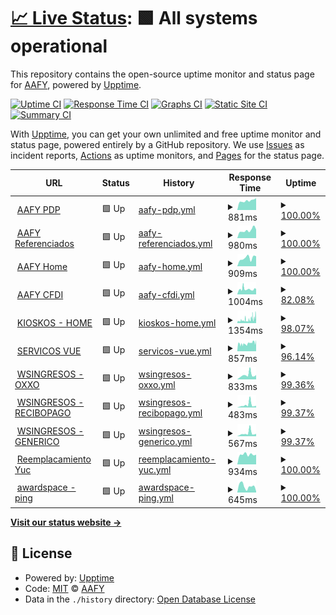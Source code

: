 # [📈 Live Status](https://aafyyuc.github.io/upptime): <!--live status--> **🟩 All systems operational**

This repository contains the open-source uptime monitor and status page for [AAFY](https://aafyyuc.github.io/upptime), powered by [Upptime](https://github.com/upptime/upptime).

[![Uptime CI](https://github.com/aafyyuc/upptime/workflows/Uptime%20CI/badge.svg)](https://github.com/aafyyuc/upptime/actions?query=workflow%3A%22Uptime+CI%22)
[![Response Time CI](https://github.com/aafyyuc/upptime/workflows/Response%20Time%20CI/badge.svg)](https://github.com/aafyyuc/upptime/actions?query=workflow%3A%22Response+Time+CI%22)
[![Graphs CI](https://github.com/aafyyuc/upptime/workflows/Graphs%20CI/badge.svg)](https://github.com/aafyyuc/upptime/actions?query=workflow%3A%22Graphs+CI%22)
[![Static Site CI](https://github.com/aafyyuc/upptime/workflows/Static%20Site%20CI/badge.svg)](https://github.com/aafyyuc/upptime/actions?query=workflow%3A%22Static+Site+CI%22)
[![Summary CI](https://github.com/aafyyuc/upptime/workflows/Summary%20CI/badge.svg)](https://github.com/aafyyuc/upptime/actions?query=workflow%3A%22Summary+CI%22)

With [Upptime](https://upptime.js.org), you can get your own unlimited and free uptime monitor and status page, powered entirely by a GitHub repository. We use [Issues](https://github.com/aafyyuc/upptime/issues) as incident reports, [Actions](https://github.com/aafyyuc/upptime/actions) as uptime monitors, and [Pages](https://aafyyuc.github.io/upptime) for the status page.

<!--start: status pages-->
<!-- This summary is generated by Upptime (https://github.com/upptime/upptime) -->
<!-- Do not edit this manually, your changes will be overwritten -->
<!-- prettier-ignore -->
| URL | Status | History | Response Time | Uptime |
| --- | ------ | ------- | ------------- | ------ |
| <img alt="" src="https://icons.duckduckgo.com/ip3/pagos.yucatan.gob.mx.ico" height="13"> [AAFY PDP](https://pagos.yucatan.gob.mx) | 🟩 Up | [aafy-pdp.yml](https://github.com/aafyyuc/upptime/commits/HEAD/history/aafy-pdp.yml) | <details><summary><img alt="Response time graph" src="./graphs/aafy-pdp/response-time-week.png" height="20"> 881ms</summary><br><a href="https://aafyyuc.github.io/upptime/history/aafy-pdp"><img alt="Response time 963" src="https://img.shields.io/endpoint?url=https%3A%2F%2Fraw.githubusercontent.com%2Faafyyuc%2Fupptime%2FHEAD%2Fapi%2Faafy-pdp%2Fresponse-time.json"></a><br><a href="https://aafyyuc.github.io/upptime/history/aafy-pdp"><img alt="24-hour response time 1122" src="https://img.shields.io/endpoint?url=https%3A%2F%2Fraw.githubusercontent.com%2Faafyyuc%2Fupptime%2FHEAD%2Fapi%2Faafy-pdp%2Fresponse-time-day.json"></a><br><a href="https://aafyyuc.github.io/upptime/history/aafy-pdp"><img alt="7-day response time 881" src="https://img.shields.io/endpoint?url=https%3A%2F%2Fraw.githubusercontent.com%2Faafyyuc%2Fupptime%2FHEAD%2Fapi%2Faafy-pdp%2Fresponse-time-week.json"></a><br><a href="https://aafyyuc.github.io/upptime/history/aafy-pdp"><img alt="30-day response time 983" src="https://img.shields.io/endpoint?url=https%3A%2F%2Fraw.githubusercontent.com%2Faafyyuc%2Fupptime%2FHEAD%2Fapi%2Faafy-pdp%2Fresponse-time-month.json"></a><br><a href="https://aafyyuc.github.io/upptime/history/aafy-pdp"><img alt="1-year response time 1099" src="https://img.shields.io/endpoint?url=https%3A%2F%2Fraw.githubusercontent.com%2Faafyyuc%2Fupptime%2FHEAD%2Fapi%2Faafy-pdp%2Fresponse-time-year.json"></a></details> | <details><summary><a href="https://aafyyuc.github.io/upptime/history/aafy-pdp">100.00%</a></summary><a href="https://aafyyuc.github.io/upptime/history/aafy-pdp"><img alt="All-time uptime 99.13%" src="https://img.shields.io/endpoint?url=https%3A%2F%2Fraw.githubusercontent.com%2Faafyyuc%2Fupptime%2FHEAD%2Fapi%2Faafy-pdp%2Fuptime.json"></a><br><a href="https://aafyyuc.github.io/upptime/history/aafy-pdp"><img alt="24-hour uptime 100.00%" src="https://img.shields.io/endpoint?url=https%3A%2F%2Fraw.githubusercontent.com%2Faafyyuc%2Fupptime%2FHEAD%2Fapi%2Faafy-pdp%2Fuptime-day.json"></a><br><a href="https://aafyyuc.github.io/upptime/history/aafy-pdp"><img alt="7-day uptime 100.00%" src="https://img.shields.io/endpoint?url=https%3A%2F%2Fraw.githubusercontent.com%2Faafyyuc%2Fupptime%2FHEAD%2Fapi%2Faafy-pdp%2Fuptime-week.json"></a><br><a href="https://aafyyuc.github.io/upptime/history/aafy-pdp"><img alt="30-day uptime 100.00%" src="https://img.shields.io/endpoint?url=https%3A%2F%2Fraw.githubusercontent.com%2Faafyyuc%2Fupptime%2FHEAD%2Fapi%2Faafy-pdp%2Fuptime-month.json"></a><br><a href="https://aafyyuc.github.io/upptime/history/aafy-pdp"><img alt="1-year uptime 98.75%" src="https://img.shields.io/endpoint?url=https%3A%2F%2Fraw.githubusercontent.com%2Faafyyuc%2Fupptime%2FHEAD%2Fapi%2Faafy-pdp%2Fuptime-year.json"></a></details>
| <img alt="" src="https://icons.duckduckgo.com/ip3/pagosreferencia.yucatan.gob.mx.ico" height="13"> [AAFY Referenciados](https://pagosreferencia.yucatan.gob.mx) | 🟩 Up | [aafy-referenciados.yml](https://github.com/aafyyuc/upptime/commits/HEAD/history/aafy-referenciados.yml) | <details><summary><img alt="Response time graph" src="./graphs/aafy-referenciados/response-time-week.png" height="20"> 980ms</summary><br><a href="https://aafyyuc.github.io/upptime/history/aafy-referenciados"><img alt="Response time 771" src="https://img.shields.io/endpoint?url=https%3A%2F%2Fraw.githubusercontent.com%2Faafyyuc%2Fupptime%2FHEAD%2Fapi%2Faafy-referenciados%2Fresponse-time.json"></a><br><a href="https://aafyyuc.github.io/upptime/history/aafy-referenciados"><img alt="24-hour response time 1078" src="https://img.shields.io/endpoint?url=https%3A%2F%2Fraw.githubusercontent.com%2Faafyyuc%2Fupptime%2FHEAD%2Fapi%2Faafy-referenciados%2Fresponse-time-day.json"></a><br><a href="https://aafyyuc.github.io/upptime/history/aafy-referenciados"><img alt="7-day response time 980" src="https://img.shields.io/endpoint?url=https%3A%2F%2Fraw.githubusercontent.com%2Faafyyuc%2Fupptime%2FHEAD%2Fapi%2Faafy-referenciados%2Fresponse-time-week.json"></a><br><a href="https://aafyyuc.github.io/upptime/history/aafy-referenciados"><img alt="30-day response time 880" src="https://img.shields.io/endpoint?url=https%3A%2F%2Fraw.githubusercontent.com%2Faafyyuc%2Fupptime%2FHEAD%2Fapi%2Faafy-referenciados%2Fresponse-time-month.json"></a><br><a href="https://aafyyuc.github.io/upptime/history/aafy-referenciados"><img alt="1-year response time 827" src="https://img.shields.io/endpoint?url=https%3A%2F%2Fraw.githubusercontent.com%2Faafyyuc%2Fupptime%2FHEAD%2Fapi%2Faafy-referenciados%2Fresponse-time-year.json"></a></details> | <details><summary><a href="https://aafyyuc.github.io/upptime/history/aafy-referenciados">100.00%</a></summary><a href="https://aafyyuc.github.io/upptime/history/aafy-referenciados"><img alt="All-time uptime 98.95%" src="https://img.shields.io/endpoint?url=https%3A%2F%2Fraw.githubusercontent.com%2Faafyyuc%2Fupptime%2FHEAD%2Fapi%2Faafy-referenciados%2Fuptime.json"></a><br><a href="https://aafyyuc.github.io/upptime/history/aafy-referenciados"><img alt="24-hour uptime 100.00%" src="https://img.shields.io/endpoint?url=https%3A%2F%2Fraw.githubusercontent.com%2Faafyyuc%2Fupptime%2FHEAD%2Fapi%2Faafy-referenciados%2Fuptime-day.json"></a><br><a href="https://aafyyuc.github.io/upptime/history/aafy-referenciados"><img alt="7-day uptime 100.00%" src="https://img.shields.io/endpoint?url=https%3A%2F%2Fraw.githubusercontent.com%2Faafyyuc%2Fupptime%2FHEAD%2Fapi%2Faafy-referenciados%2Fuptime-week.json"></a><br><a href="https://aafyyuc.github.io/upptime/history/aafy-referenciados"><img alt="30-day uptime 100.00%" src="https://img.shields.io/endpoint?url=https%3A%2F%2Fraw.githubusercontent.com%2Faafyyuc%2Fupptime%2FHEAD%2Fapi%2Faafy-referenciados%2Fuptime-month.json"></a><br><a href="https://aafyyuc.github.io/upptime/history/aafy-referenciados"><img alt="1-year uptime 98.45%" src="https://img.shields.io/endpoint?url=https%3A%2F%2Fraw.githubusercontent.com%2Faafyyuc%2Fupptime%2FHEAD%2Fapi%2Faafy-referenciados%2Fuptime-year.json"></a></details>
| <img alt="" src="https://icons.duckduckgo.com/ip3/aafy.yucatan.gob.mx.ico" height="13"> [AAFY Home](https://aafy.yucatan.gob.mx) | 🟩 Up | [aafy-home.yml](https://github.com/aafyyuc/upptime/commits/HEAD/history/aafy-home.yml) | <details><summary><img alt="Response time graph" src="./graphs/aafy-home/response-time-week.png" height="20"> 909ms</summary><br><a href="https://aafyyuc.github.io/upptime/history/aafy-home"><img alt="Response time 1027" src="https://img.shields.io/endpoint?url=https%3A%2F%2Fraw.githubusercontent.com%2Faafyyuc%2Fupptime%2FHEAD%2Fapi%2Faafy-home%2Fresponse-time.json"></a><br><a href="https://aafyyuc.github.io/upptime/history/aafy-home"><img alt="24-hour response time 1104" src="https://img.shields.io/endpoint?url=https%3A%2F%2Fraw.githubusercontent.com%2Faafyyuc%2Fupptime%2FHEAD%2Fapi%2Faafy-home%2Fresponse-time-day.json"></a><br><a href="https://aafyyuc.github.io/upptime/history/aafy-home"><img alt="7-day response time 909" src="https://img.shields.io/endpoint?url=https%3A%2F%2Fraw.githubusercontent.com%2Faafyyuc%2Fupptime%2FHEAD%2Fapi%2Faafy-home%2Fresponse-time-week.json"></a><br><a href="https://aafyyuc.github.io/upptime/history/aafy-home"><img alt="30-day response time 1166" src="https://img.shields.io/endpoint?url=https%3A%2F%2Fraw.githubusercontent.com%2Faafyyuc%2Fupptime%2FHEAD%2Fapi%2Faafy-home%2Fresponse-time-month.json"></a><br><a href="https://aafyyuc.github.io/upptime/history/aafy-home"><img alt="1-year response time 850" src="https://img.shields.io/endpoint?url=https%3A%2F%2Fraw.githubusercontent.com%2Faafyyuc%2Fupptime%2FHEAD%2Fapi%2Faafy-home%2Fresponse-time-year.json"></a></details> | <details><summary><a href="https://aafyyuc.github.io/upptime/history/aafy-home">100.00%</a></summary><a href="https://aafyyuc.github.io/upptime/history/aafy-home"><img alt="All-time uptime 99.38%" src="https://img.shields.io/endpoint?url=https%3A%2F%2Fraw.githubusercontent.com%2Faafyyuc%2Fupptime%2FHEAD%2Fapi%2Faafy-home%2Fuptime.json"></a><br><a href="https://aafyyuc.github.io/upptime/history/aafy-home"><img alt="24-hour uptime 100.00%" src="https://img.shields.io/endpoint?url=https%3A%2F%2Fraw.githubusercontent.com%2Faafyyuc%2Fupptime%2FHEAD%2Fapi%2Faafy-home%2Fuptime-day.json"></a><br><a href="https://aafyyuc.github.io/upptime/history/aafy-home"><img alt="7-day uptime 100.00%" src="https://img.shields.io/endpoint?url=https%3A%2F%2Fraw.githubusercontent.com%2Faafyyuc%2Fupptime%2FHEAD%2Fapi%2Faafy-home%2Fuptime-week.json"></a><br><a href="https://aafyyuc.github.io/upptime/history/aafy-home"><img alt="30-day uptime 99.30%" src="https://img.shields.io/endpoint?url=https%3A%2F%2Fraw.githubusercontent.com%2Faafyyuc%2Fupptime%2FHEAD%2Fapi%2Faafy-home%2Fuptime-month.json"></a><br><a href="https://aafyyuc.github.io/upptime/history/aafy-home"><img alt="1-year uptime 99.15%" src="https://img.shields.io/endpoint?url=https%3A%2F%2Fraw.githubusercontent.com%2Faafyyuc%2Fupptime%2FHEAD%2Fapi%2Faafy-home%2Fuptime-year.json"></a></details>
| <img alt="" src="https://icons.duckduckgo.com/ip3/srvshyws.yucatan.gob.mx.ico" height="13"> [AAFY CFDI](https://srvshyws.yucatan.gob.mx/cfdi2.0/) | 🟩 Up | [aafy-cfdi.yml](https://github.com/aafyyuc/upptime/commits/HEAD/history/aafy-cfdi.yml) | <details><summary><img alt="Response time graph" src="./graphs/aafy-cfdi/response-time-week.png" height="20"> 1004ms</summary><br><a href="https://aafyyuc.github.io/upptime/history/aafy-cfdi"><img alt="Response time 869" src="https://img.shields.io/endpoint?url=https%3A%2F%2Fraw.githubusercontent.com%2Faafyyuc%2Fupptime%2FHEAD%2Fapi%2Faafy-cfdi%2Fresponse-time.json"></a><br><a href="https://aafyyuc.github.io/upptime/history/aafy-cfdi"><img alt="24-hour response time 1006" src="https://img.shields.io/endpoint?url=https%3A%2F%2Fraw.githubusercontent.com%2Faafyyuc%2Fupptime%2FHEAD%2Fapi%2Faafy-cfdi%2Fresponse-time-day.json"></a><br><a href="https://aafyyuc.github.io/upptime/history/aafy-cfdi"><img alt="7-day response time 1004" src="https://img.shields.io/endpoint?url=https%3A%2F%2Fraw.githubusercontent.com%2Faafyyuc%2Fupptime%2FHEAD%2Fapi%2Faafy-cfdi%2Fresponse-time-week.json"></a><br><a href="https://aafyyuc.github.io/upptime/history/aafy-cfdi"><img alt="30-day response time 965" src="https://img.shields.io/endpoint?url=https%3A%2F%2Fraw.githubusercontent.com%2Faafyyuc%2Fupptime%2FHEAD%2Fapi%2Faafy-cfdi%2Fresponse-time-month.json"></a><br><a href="https://aafyyuc.github.io/upptime/history/aafy-cfdi"><img alt="1-year response time 910" src="https://img.shields.io/endpoint?url=https%3A%2F%2Fraw.githubusercontent.com%2Faafyyuc%2Fupptime%2FHEAD%2Fapi%2Faafy-cfdi%2Fresponse-time-year.json"></a></details> | <details><summary><a href="https://aafyyuc.github.io/upptime/history/aafy-cfdi">82.08%</a></summary><a href="https://aafyyuc.github.io/upptime/history/aafy-cfdi"><img alt="All-time uptime 98.18%" src="https://img.shields.io/endpoint?url=https%3A%2F%2Fraw.githubusercontent.com%2Faafyyuc%2Fupptime%2FHEAD%2Fapi%2Faafy-cfdi%2Fuptime.json"></a><br><a href="https://aafyyuc.github.io/upptime/history/aafy-cfdi"><img alt="24-hour uptime 100.00%" src="https://img.shields.io/endpoint?url=https%3A%2F%2Fraw.githubusercontent.com%2Faafyyuc%2Fupptime%2FHEAD%2Fapi%2Faafy-cfdi%2Fuptime-day.json"></a><br><a href="https://aafyyuc.github.io/upptime/history/aafy-cfdi"><img alt="7-day uptime 82.08%" src="https://img.shields.io/endpoint?url=https%3A%2F%2Fraw.githubusercontent.com%2Faafyyuc%2Fupptime%2FHEAD%2Fapi%2Faafy-cfdi%2Fuptime-week.json"></a><br><a href="https://aafyyuc.github.io/upptime/history/aafy-cfdi"><img alt="30-day uptime 95.76%" src="https://img.shields.io/endpoint?url=https%3A%2F%2Fraw.githubusercontent.com%2Faafyyuc%2Fupptime%2FHEAD%2Fapi%2Faafy-cfdi%2Fuptime-month.json"></a><br><a href="https://aafyyuc.github.io/upptime/history/aafy-cfdi"><img alt="1-year uptime 97.30%" src="https://img.shields.io/endpoint?url=https%3A%2F%2Fraw.githubusercontent.com%2Faafyyuc%2Fupptime%2FHEAD%2Fapi%2Faafy-cfdi%2Fuptime-year.json"></a></details>
| <img alt="" src="https://icons.duckduckgo.com/ip3/recaudacion.yucatan.gob.mx.ico" height="13"> [KIOSKOS - HOME](https://recaudacion.yucatan.gob.mx) | 🟩 Up | [kioskos-home.yml](https://github.com/aafyyuc/upptime/commits/HEAD/history/kioskos-home.yml) | <details><summary><img alt="Response time graph" src="./graphs/kioskos-home/response-time-week.png" height="20"> 1354ms</summary><br><a href="https://aafyyuc.github.io/upptime/history/kioskos-home"><img alt="Response time 1201" src="https://img.shields.io/endpoint?url=https%3A%2F%2Fraw.githubusercontent.com%2Faafyyuc%2Fupptime%2FHEAD%2Fapi%2Fkioskos-home%2Fresponse-time.json"></a><br><a href="https://aafyyuc.github.io/upptime/history/kioskos-home"><img alt="24-hour response time 1367" src="https://img.shields.io/endpoint?url=https%3A%2F%2Fraw.githubusercontent.com%2Faafyyuc%2Fupptime%2FHEAD%2Fapi%2Fkioskos-home%2Fresponse-time-day.json"></a><br><a href="https://aafyyuc.github.io/upptime/history/kioskos-home"><img alt="7-day response time 1354" src="https://img.shields.io/endpoint?url=https%3A%2F%2Fraw.githubusercontent.com%2Faafyyuc%2Fupptime%2FHEAD%2Fapi%2Fkioskos-home%2Fresponse-time-week.json"></a><br><a href="https://aafyyuc.github.io/upptime/history/kioskos-home"><img alt="30-day response time 1331" src="https://img.shields.io/endpoint?url=https%3A%2F%2Fraw.githubusercontent.com%2Faafyyuc%2Fupptime%2FHEAD%2Fapi%2Fkioskos-home%2Fresponse-time-month.json"></a><br><a href="https://aafyyuc.github.io/upptime/history/kioskos-home"><img alt="1-year response time 1214" src="https://img.shields.io/endpoint?url=https%3A%2F%2Fraw.githubusercontent.com%2Faafyyuc%2Fupptime%2FHEAD%2Fapi%2Fkioskos-home%2Fresponse-time-year.json"></a></details> | <details><summary><a href="https://aafyyuc.github.io/upptime/history/kioskos-home">98.07%</a></summary><a href="https://aafyyuc.github.io/upptime/history/kioskos-home"><img alt="All-time uptime 99.44%" src="https://img.shields.io/endpoint?url=https%3A%2F%2Fraw.githubusercontent.com%2Faafyyuc%2Fupptime%2FHEAD%2Fapi%2Fkioskos-home%2Fuptime.json"></a><br><a href="https://aafyyuc.github.io/upptime/history/kioskos-home"><img alt="24-hour uptime 97.08%" src="https://img.shields.io/endpoint?url=https%3A%2F%2Fraw.githubusercontent.com%2Faafyyuc%2Fupptime%2FHEAD%2Fapi%2Fkioskos-home%2Fuptime-day.json"></a><br><a href="https://aafyyuc.github.io/upptime/history/kioskos-home"><img alt="7-day uptime 98.07%" src="https://img.shields.io/endpoint?url=https%3A%2F%2Fraw.githubusercontent.com%2Faafyyuc%2Fupptime%2FHEAD%2Fapi%2Fkioskos-home%2Fuptime-week.json"></a><br><a href="https://aafyyuc.github.io/upptime/history/kioskos-home"><img alt="30-day uptime 98.44%" src="https://img.shields.io/endpoint?url=https%3A%2F%2Fraw.githubusercontent.com%2Faafyyuc%2Fupptime%2FHEAD%2Fapi%2Fkioskos-home%2Fuptime-month.json"></a><br><a href="https://aafyyuc.github.io/upptime/history/kioskos-home"><img alt="1-year uptime 99.32%" src="https://img.shields.io/endpoint?url=https%3A%2F%2Fraw.githubusercontent.com%2Faafyyuc%2Fupptime%2FHEAD%2Fapi%2Fkioskos-home%2Fuptime-year.json"></a></details>
| <img alt="" src="https://icons.duckduckgo.com/ip3/wsaafyvue.yucatan.gob.mx.ico" height="13"> [SERVICOS VUE](https://wsaafyvue.yucatan.gob.mx/vue/services/consultar/recibos) | 🟩 Up | [servicos-vue.yml](https://github.com/aafyyuc/upptime/commits/HEAD/history/servicos-vue.yml) | <details><summary><img alt="Response time graph" src="./graphs/servicos-vue/response-time-week.png" height="20"> 857ms</summary><br><a href="https://aafyyuc.github.io/upptime/history/servicos-vue"><img alt="Response time 1186" src="https://img.shields.io/endpoint?url=https%3A%2F%2Fraw.githubusercontent.com%2Faafyyuc%2Fupptime%2FHEAD%2Fapi%2Fservicos-vue%2Fresponse-time.json"></a><br><a href="https://aafyyuc.github.io/upptime/history/servicos-vue"><img alt="24-hour response time 1228" src="https://img.shields.io/endpoint?url=https%3A%2F%2Fraw.githubusercontent.com%2Faafyyuc%2Fupptime%2FHEAD%2Fapi%2Fservicos-vue%2Fresponse-time-day.json"></a><br><a href="https://aafyyuc.github.io/upptime/history/servicos-vue"><img alt="7-day response time 857" src="https://img.shields.io/endpoint?url=https%3A%2F%2Fraw.githubusercontent.com%2Faafyyuc%2Fupptime%2FHEAD%2Fapi%2Fservicos-vue%2Fresponse-time-week.json"></a><br><a href="https://aafyyuc.github.io/upptime/history/servicos-vue"><img alt="30-day response time 1963" src="https://img.shields.io/endpoint?url=https%3A%2F%2Fraw.githubusercontent.com%2Faafyyuc%2Fupptime%2FHEAD%2Fapi%2Fservicos-vue%2Fresponse-time-month.json"></a><br><a href="https://aafyyuc.github.io/upptime/history/servicos-vue"><img alt="1-year response time 1194" src="https://img.shields.io/endpoint?url=https%3A%2F%2Fraw.githubusercontent.com%2Faafyyuc%2Fupptime%2FHEAD%2Fapi%2Fservicos-vue%2Fresponse-time-year.json"></a></details> | <details><summary><a href="https://aafyyuc.github.io/upptime/history/servicos-vue">96.14%</a></summary><a href="https://aafyyuc.github.io/upptime/history/servicos-vue"><img alt="All-time uptime 97.70%" src="https://img.shields.io/endpoint?url=https%3A%2F%2Fraw.githubusercontent.com%2Faafyyuc%2Fupptime%2FHEAD%2Fapi%2Fservicos-vue%2Fuptime.json"></a><br><a href="https://aafyyuc.github.io/upptime/history/servicos-vue"><img alt="24-hour uptime 100.00%" src="https://img.shields.io/endpoint?url=https%3A%2F%2Fraw.githubusercontent.com%2Faafyyuc%2Fupptime%2FHEAD%2Fapi%2Fservicos-vue%2Fuptime-day.json"></a><br><a href="https://aafyyuc.github.io/upptime/history/servicos-vue"><img alt="7-day uptime 96.14%" src="https://img.shields.io/endpoint?url=https%3A%2F%2Fraw.githubusercontent.com%2Faafyyuc%2Fupptime%2FHEAD%2Fapi%2Fservicos-vue%2Fuptime-week.json"></a><br><a href="https://aafyyuc.github.io/upptime/history/servicos-vue"><img alt="30-day uptime 98.35%" src="https://img.shields.io/endpoint?url=https%3A%2F%2Fraw.githubusercontent.com%2Faafyyuc%2Fupptime%2FHEAD%2Fapi%2Fservicos-vue%2Fuptime-month.json"></a><br><a href="https://aafyyuc.github.io/upptime/history/servicos-vue"><img alt="1-year uptime 97.39%" src="https://img.shields.io/endpoint?url=https%3A%2F%2Fraw.githubusercontent.com%2Faafyyuc%2Fupptime%2FHEAD%2Fapi%2Fservicos-vue%2Fuptime-year.json"></a></details>
| <img alt="" src="https://icons.duckduckgo.com/ip3/srvshyweb.yucatan.gob.mx.ico" height="13"> [WSINGRESOS - OXXO](https://srvshyweb.yucatan.gob.mx/cgi-bin/wspd_cgi.sh/WService=wsingresos/internet/compartido/wspagosoxxo.r) | 🟩 Up | [wsingresos-oxxo.yml](https://github.com/aafyyuc/upptime/commits/HEAD/history/wsingresos-oxxo.yml) | <details><summary><img alt="Response time graph" src="./graphs/wsingresos-oxxo/response-time-week.png" height="20"> 833ms</summary><br><a href="https://aafyyuc.github.io/upptime/history/wsingresos-oxxo"><img alt="Response time 1179" src="https://img.shields.io/endpoint?url=https%3A%2F%2Fraw.githubusercontent.com%2Faafyyuc%2Fupptime%2FHEAD%2Fapi%2Fwsingresos-oxxo%2Fresponse-time.json"></a><br><a href="https://aafyyuc.github.io/upptime/history/wsingresos-oxxo"><img alt="24-hour response time 836" src="https://img.shields.io/endpoint?url=https%3A%2F%2Fraw.githubusercontent.com%2Faafyyuc%2Fupptime%2FHEAD%2Fapi%2Fwsingresos-oxxo%2Fresponse-time-day.json"></a><br><a href="https://aafyyuc.github.io/upptime/history/wsingresos-oxxo"><img alt="7-day response time 833" src="https://img.shields.io/endpoint?url=https%3A%2F%2Fraw.githubusercontent.com%2Faafyyuc%2Fupptime%2FHEAD%2Fapi%2Fwsingresos-oxxo%2Fresponse-time-week.json"></a><br><a href="https://aafyyuc.github.io/upptime/history/wsingresos-oxxo"><img alt="30-day response time 974" src="https://img.shields.io/endpoint?url=https%3A%2F%2Fraw.githubusercontent.com%2Faafyyuc%2Fupptime%2FHEAD%2Fapi%2Fwsingresos-oxxo%2Fresponse-time-month.json"></a><br><a href="https://aafyyuc.github.io/upptime/history/wsingresos-oxxo"><img alt="1-year response time 1179" src="https://img.shields.io/endpoint?url=https%3A%2F%2Fraw.githubusercontent.com%2Faafyyuc%2Fupptime%2FHEAD%2Fapi%2Fwsingresos-oxxo%2Fresponse-time-year.json"></a></details> | <details><summary><a href="https://aafyyuc.github.io/upptime/history/wsingresos-oxxo">99.36%</a></summary><a href="https://aafyyuc.github.io/upptime/history/wsingresos-oxxo"><img alt="All-time uptime 98.88%" src="https://img.shields.io/endpoint?url=https%3A%2F%2Fraw.githubusercontent.com%2Faafyyuc%2Fupptime%2FHEAD%2Fapi%2Fwsingresos-oxxo%2Fuptime.json"></a><br><a href="https://aafyyuc.github.io/upptime/history/wsingresos-oxxo"><img alt="24-hour uptime 100.00%" src="https://img.shields.io/endpoint?url=https%3A%2F%2Fraw.githubusercontent.com%2Faafyyuc%2Fupptime%2FHEAD%2Fapi%2Fwsingresos-oxxo%2Fuptime-day.json"></a><br><a href="https://aafyyuc.github.io/upptime/history/wsingresos-oxxo"><img alt="7-day uptime 99.36%" src="https://img.shields.io/endpoint?url=https%3A%2F%2Fraw.githubusercontent.com%2Faafyyuc%2Fupptime%2FHEAD%2Fapi%2Fwsingresos-oxxo%2Fuptime-week.json"></a><br><a href="https://aafyyuc.github.io/upptime/history/wsingresos-oxxo"><img alt="30-day uptime 99.77%" src="https://img.shields.io/endpoint?url=https%3A%2F%2Fraw.githubusercontent.com%2Faafyyuc%2Fupptime%2FHEAD%2Fapi%2Fwsingresos-oxxo%2Fuptime-month.json"></a><br><a href="https://aafyyuc.github.io/upptime/history/wsingresos-oxxo"><img alt="1-year uptime 98.88%" src="https://img.shields.io/endpoint?url=https%3A%2F%2Fraw.githubusercontent.com%2Faafyyuc%2Fupptime%2FHEAD%2Fapi%2Fwsingresos-oxxo%2Fuptime-year.json"></a></details>
| <img alt="" src="https://icons.duckduckgo.com/ip3/srvshyweb.yucatan.gob.mx.ico" height="13"> [WSINGRESOS - RECIBOPAGO](https://srvshyweb.yucatan.gob.mx/cgi-bin/wspd_cgi.sh/WService=wsingresos/internet/servicios/wsRecibosPagosWeb.r) | 🟩 Up | [wsingresos-recibopago.yml](https://github.com/aafyyuc/upptime/commits/HEAD/history/wsingresos-recibopago.yml) | <details><summary><img alt="Response time graph" src="./graphs/wsingresos-recibopago/response-time-week.png" height="20"> 483ms</summary><br><a href="https://aafyyuc.github.io/upptime/history/wsingresos-recibopago"><img alt="Response time 816" src="https://img.shields.io/endpoint?url=https%3A%2F%2Fraw.githubusercontent.com%2Faafyyuc%2Fupptime%2FHEAD%2Fapi%2Fwsingresos-recibopago%2Fresponse-time.json"></a><br><a href="https://aafyyuc.github.io/upptime/history/wsingresos-recibopago"><img alt="24-hour response time 322" src="https://img.shields.io/endpoint?url=https%3A%2F%2Fraw.githubusercontent.com%2Faafyyuc%2Fupptime%2FHEAD%2Fapi%2Fwsingresos-recibopago%2Fresponse-time-day.json"></a><br><a href="https://aafyyuc.github.io/upptime/history/wsingresos-recibopago"><img alt="7-day response time 483" src="https://img.shields.io/endpoint?url=https%3A%2F%2Fraw.githubusercontent.com%2Faafyyuc%2Fupptime%2FHEAD%2Fapi%2Fwsingresos-recibopago%2Fresponse-time-week.json"></a><br><a href="https://aafyyuc.github.io/upptime/history/wsingresos-recibopago"><img alt="30-day response time 510" src="https://img.shields.io/endpoint?url=https%3A%2F%2Fraw.githubusercontent.com%2Faafyyuc%2Fupptime%2FHEAD%2Fapi%2Fwsingresos-recibopago%2Fresponse-time-month.json"></a><br><a href="https://aafyyuc.github.io/upptime/history/wsingresos-recibopago"><img alt="1-year response time 816" src="https://img.shields.io/endpoint?url=https%3A%2F%2Fraw.githubusercontent.com%2Faafyyuc%2Fupptime%2FHEAD%2Fapi%2Fwsingresos-recibopago%2Fresponse-time-year.json"></a></details> | <details><summary><a href="https://aafyyuc.github.io/upptime/history/wsingresos-recibopago">99.37%</a></summary><a href="https://aafyyuc.github.io/upptime/history/wsingresos-recibopago"><img alt="All-time uptime 98.95%" src="https://img.shields.io/endpoint?url=https%3A%2F%2Fraw.githubusercontent.com%2Faafyyuc%2Fupptime%2FHEAD%2Fapi%2Fwsingresos-recibopago%2Fuptime.json"></a><br><a href="https://aafyyuc.github.io/upptime/history/wsingresos-recibopago"><img alt="24-hour uptime 100.00%" src="https://img.shields.io/endpoint?url=https%3A%2F%2Fraw.githubusercontent.com%2Faafyyuc%2Fupptime%2FHEAD%2Fapi%2Fwsingresos-recibopago%2Fuptime-day.json"></a><br><a href="https://aafyyuc.github.io/upptime/history/wsingresos-recibopago"><img alt="7-day uptime 99.37%" src="https://img.shields.io/endpoint?url=https%3A%2F%2Fraw.githubusercontent.com%2Faafyyuc%2Fupptime%2FHEAD%2Fapi%2Fwsingresos-recibopago%2Fuptime-week.json"></a><br><a href="https://aafyyuc.github.io/upptime/history/wsingresos-recibopago"><img alt="30-day uptime 99.81%" src="https://img.shields.io/endpoint?url=https%3A%2F%2Fraw.githubusercontent.com%2Faafyyuc%2Fupptime%2FHEAD%2Fapi%2Fwsingresos-recibopago%2Fuptime-month.json"></a><br><a href="https://aafyyuc.github.io/upptime/history/wsingresos-recibopago"><img alt="1-year uptime 98.95%" src="https://img.shields.io/endpoint?url=https%3A%2F%2Fraw.githubusercontent.com%2Faafyyuc%2Fupptime%2FHEAD%2Fapi%2Fwsingresos-recibopago%2Fuptime-year.json"></a></details>
| <img alt="" src="https://icons.duckduckgo.com/ip3/srvshyweb.yucatan.gob.mx.ico" height="13"> [WSINGRESOS - GENERICO](https://srvshyweb.yucatan.gob.mx/cgi-bin/wspd_cgi.sh/WService=wsingresos/internet/servicios/wsGenericoPagosWeb.r) | 🟩 Up | [wsingresos-generico.yml](https://github.com/aafyyuc/upptime/commits/HEAD/history/wsingresos-generico.yml) | <details><summary><img alt="Response time graph" src="./graphs/wsingresos-generico/response-time-week.png" height="20"> 567ms</summary><br><a href="https://aafyyuc.github.io/upptime/history/wsingresos-generico"><img alt="Response time 996" src="https://img.shields.io/endpoint?url=https%3A%2F%2Fraw.githubusercontent.com%2Faafyyuc%2Fupptime%2FHEAD%2Fapi%2Fwsingresos-generico%2Fresponse-time.json"></a><br><a href="https://aafyyuc.github.io/upptime/history/wsingresos-generico"><img alt="24-hour response time 466" src="https://img.shields.io/endpoint?url=https%3A%2F%2Fraw.githubusercontent.com%2Faafyyuc%2Fupptime%2FHEAD%2Fapi%2Fwsingresos-generico%2Fresponse-time-day.json"></a><br><a href="https://aafyyuc.github.io/upptime/history/wsingresos-generico"><img alt="7-day response time 567" src="https://img.shields.io/endpoint?url=https%3A%2F%2Fraw.githubusercontent.com%2Faafyyuc%2Fupptime%2FHEAD%2Fapi%2Fwsingresos-generico%2Fresponse-time-week.json"></a><br><a href="https://aafyyuc.github.io/upptime/history/wsingresos-generico"><img alt="30-day response time 633" src="https://img.shields.io/endpoint?url=https%3A%2F%2Fraw.githubusercontent.com%2Faafyyuc%2Fupptime%2FHEAD%2Fapi%2Fwsingresos-generico%2Fresponse-time-month.json"></a><br><a href="https://aafyyuc.github.io/upptime/history/wsingresos-generico"><img alt="1-year response time 996" src="https://img.shields.io/endpoint?url=https%3A%2F%2Fraw.githubusercontent.com%2Faafyyuc%2Fupptime%2FHEAD%2Fapi%2Fwsingresos-generico%2Fresponse-time-year.json"></a></details> | <details><summary><a href="https://aafyyuc.github.io/upptime/history/wsingresos-generico">99.37%</a></summary><a href="https://aafyyuc.github.io/upptime/history/wsingresos-generico"><img alt="All-time uptime 98.91%" src="https://img.shields.io/endpoint?url=https%3A%2F%2Fraw.githubusercontent.com%2Faafyyuc%2Fupptime%2FHEAD%2Fapi%2Fwsingresos-generico%2Fuptime.json"></a><br><a href="https://aafyyuc.github.io/upptime/history/wsingresos-generico"><img alt="24-hour uptime 100.00%" src="https://img.shields.io/endpoint?url=https%3A%2F%2Fraw.githubusercontent.com%2Faafyyuc%2Fupptime%2FHEAD%2Fapi%2Fwsingresos-generico%2Fuptime-day.json"></a><br><a href="https://aafyyuc.github.io/upptime/history/wsingresos-generico"><img alt="7-day uptime 99.37%" src="https://img.shields.io/endpoint?url=https%3A%2F%2Fraw.githubusercontent.com%2Faafyyuc%2Fupptime%2FHEAD%2Fapi%2Fwsingresos-generico%2Fuptime-week.json"></a><br><a href="https://aafyyuc.github.io/upptime/history/wsingresos-generico"><img alt="30-day uptime 99.82%" src="https://img.shields.io/endpoint?url=https%3A%2F%2Fraw.githubusercontent.com%2Faafyyuc%2Fupptime%2FHEAD%2Fapi%2Fwsingresos-generico%2Fuptime-month.json"></a><br><a href="https://aafyyuc.github.io/upptime/history/wsingresos-generico"><img alt="1-year uptime 98.91%" src="https://img.shields.io/endpoint?url=https%3A%2F%2Fraw.githubusercontent.com%2Faafyyuc%2Fupptime%2FHEAD%2Fapi%2Fwsingresos-generico%2Fuptime-year.json"></a></details>
| <img alt="" src="https://icons.duckduckgo.com/ip3/reemplacamiento.yucatan.gob.mx.ico" height="13"> [Reemplacamiento Yuc](https://reemplacamiento.yucatan.gob.mx) | 🟩 Up | [reemplacamiento-yuc.yml](https://github.com/aafyyuc/upptime/commits/HEAD/history/reemplacamiento-yuc.yml) | <details><summary><img alt="Response time graph" src="./graphs/reemplacamiento-yuc/response-time-week.png" height="20"> 934ms</summary><br><a href="https://aafyyuc.github.io/upptime/history/reemplacamiento-yuc"><img alt="Response time 1114" src="https://img.shields.io/endpoint?url=https%3A%2F%2Fraw.githubusercontent.com%2Faafyyuc%2Fupptime%2FHEAD%2Fapi%2Freemplacamiento-yuc%2Fresponse-time.json"></a><br><a href="https://aafyyuc.github.io/upptime/history/reemplacamiento-yuc"><img alt="24-hour response time 920" src="https://img.shields.io/endpoint?url=https%3A%2F%2Fraw.githubusercontent.com%2Faafyyuc%2Fupptime%2FHEAD%2Fapi%2Freemplacamiento-yuc%2Fresponse-time-day.json"></a><br><a href="https://aafyyuc.github.io/upptime/history/reemplacamiento-yuc"><img alt="7-day response time 934" src="https://img.shields.io/endpoint?url=https%3A%2F%2Fraw.githubusercontent.com%2Faafyyuc%2Fupptime%2FHEAD%2Fapi%2Freemplacamiento-yuc%2Fresponse-time-week.json"></a><br><a href="https://aafyyuc.github.io/upptime/history/reemplacamiento-yuc"><img alt="30-day response time 945" src="https://img.shields.io/endpoint?url=https%3A%2F%2Fraw.githubusercontent.com%2Faafyyuc%2Fupptime%2FHEAD%2Fapi%2Freemplacamiento-yuc%2Fresponse-time-month.json"></a><br><a href="https://aafyyuc.github.io/upptime/history/reemplacamiento-yuc"><img alt="1-year response time 1114" src="https://img.shields.io/endpoint?url=https%3A%2F%2Fraw.githubusercontent.com%2Faafyyuc%2Fupptime%2FHEAD%2Fapi%2Freemplacamiento-yuc%2Fresponse-time-year.json"></a></details> | <details><summary><a href="https://aafyyuc.github.io/upptime/history/reemplacamiento-yuc">100.00%</a></summary><a href="https://aafyyuc.github.io/upptime/history/reemplacamiento-yuc"><img alt="All-time uptime 99.52%" src="https://img.shields.io/endpoint?url=https%3A%2F%2Fraw.githubusercontent.com%2Faafyyuc%2Fupptime%2FHEAD%2Fapi%2Freemplacamiento-yuc%2Fuptime.json"></a><br><a href="https://aafyyuc.github.io/upptime/history/reemplacamiento-yuc"><img alt="24-hour uptime 100.00%" src="https://img.shields.io/endpoint?url=https%3A%2F%2Fraw.githubusercontent.com%2Faafyyuc%2Fupptime%2FHEAD%2Fapi%2Freemplacamiento-yuc%2Fuptime-day.json"></a><br><a href="https://aafyyuc.github.io/upptime/history/reemplacamiento-yuc"><img alt="7-day uptime 100.00%" src="https://img.shields.io/endpoint?url=https%3A%2F%2Fraw.githubusercontent.com%2Faafyyuc%2Fupptime%2FHEAD%2Fapi%2Freemplacamiento-yuc%2Fuptime-week.json"></a><br><a href="https://aafyyuc.github.io/upptime/history/reemplacamiento-yuc"><img alt="30-day uptime 100.00%" src="https://img.shields.io/endpoint?url=https%3A%2F%2Fraw.githubusercontent.com%2Faafyyuc%2Fupptime%2FHEAD%2Fapi%2Freemplacamiento-yuc%2Fuptime-month.json"></a><br><a href="https://aafyyuc.github.io/upptime/history/reemplacamiento-yuc"><img alt="1-year uptime 99.52%" src="https://img.shields.io/endpoint?url=https%3A%2F%2Fraw.githubusercontent.com%2Faafyyuc%2Fupptime%2FHEAD%2Fapi%2Freemplacamiento-yuc%2Fuptime-year.json"></a></details>
| <img alt="" src="https://icons.duckduckgo.com/ip3/www.dpechcutz.dx.am.ico" height="13"> [awardspace - ping](http://www.dpechcutz.dx.am/services/phpprocessparams.php) | 🟩 Up | [awardspace-ping.yml](https://github.com/aafyyuc/upptime/commits/HEAD/history/awardspace-ping.yml) | <details><summary><img alt="Response time graph" src="./graphs/awardspace-ping/response-time-week.png" height="20"> 645ms</summary><br><a href="https://aafyyuc.github.io/upptime/history/awardspace-ping"><img alt="Response time 1067" src="https://img.shields.io/endpoint?url=https%3A%2F%2Fraw.githubusercontent.com%2Faafyyuc%2Fupptime%2FHEAD%2Fapi%2Fawardspace-ping%2Fresponse-time.json"></a><br><a href="https://aafyyuc.github.io/upptime/history/awardspace-ping"><img alt="24-hour response time 117" src="https://img.shields.io/endpoint?url=https%3A%2F%2Fraw.githubusercontent.com%2Faafyyuc%2Fupptime%2FHEAD%2Fapi%2Fawardspace-ping%2Fresponse-time-day.json"></a><br><a href="https://aafyyuc.github.io/upptime/history/awardspace-ping"><img alt="7-day response time 645" src="https://img.shields.io/endpoint?url=https%3A%2F%2Fraw.githubusercontent.com%2Faafyyuc%2Fupptime%2FHEAD%2Fapi%2Fawardspace-ping%2Fresponse-time-week.json"></a><br><a href="https://aafyyuc.github.io/upptime/history/awardspace-ping"><img alt="30-day response time 731" src="https://img.shields.io/endpoint?url=https%3A%2F%2Fraw.githubusercontent.com%2Faafyyuc%2Fupptime%2FHEAD%2Fapi%2Fawardspace-ping%2Fresponse-time-month.json"></a><br><a href="https://aafyyuc.github.io/upptime/history/awardspace-ping"><img alt="1-year response time 1067" src="https://img.shields.io/endpoint?url=https%3A%2F%2Fraw.githubusercontent.com%2Faafyyuc%2Fupptime%2FHEAD%2Fapi%2Fawardspace-ping%2Fresponse-time-year.json"></a></details> | <details><summary><a href="https://aafyyuc.github.io/upptime/history/awardspace-ping">100.00%</a></summary><a href="https://aafyyuc.github.io/upptime/history/awardspace-ping"><img alt="All-time uptime 99.94%" src="https://img.shields.io/endpoint?url=https%3A%2F%2Fraw.githubusercontent.com%2Faafyyuc%2Fupptime%2FHEAD%2Fapi%2Fawardspace-ping%2Fuptime.json"></a><br><a href="https://aafyyuc.github.io/upptime/history/awardspace-ping"><img alt="24-hour uptime 100.00%" src="https://img.shields.io/endpoint?url=https%3A%2F%2Fraw.githubusercontent.com%2Faafyyuc%2Fupptime%2FHEAD%2Fapi%2Fawardspace-ping%2Fuptime-day.json"></a><br><a href="https://aafyyuc.github.io/upptime/history/awardspace-ping"><img alt="7-day uptime 100.00%" src="https://img.shields.io/endpoint?url=https%3A%2F%2Fraw.githubusercontent.com%2Faafyyuc%2Fupptime%2FHEAD%2Fapi%2Fawardspace-ping%2Fuptime-week.json"></a><br><a href="https://aafyyuc.github.io/upptime/history/awardspace-ping"><img alt="30-day uptime 99.83%" src="https://img.shields.io/endpoint?url=https%3A%2F%2Fraw.githubusercontent.com%2Faafyyuc%2Fupptime%2FHEAD%2Fapi%2Fawardspace-ping%2Fuptime-month.json"></a><br><a href="https://aafyyuc.github.io/upptime/history/awardspace-ping"><img alt="1-year uptime 99.94%" src="https://img.shields.io/endpoint?url=https%3A%2F%2Fraw.githubusercontent.com%2Faafyyuc%2Fupptime%2FHEAD%2Fapi%2Fawardspace-ping%2Fuptime-year.json"></a></details>

<!--end: status pages-->

[**Visit our status website →**](https://aafyyuc.github.io/upptime)

## 📄 License

- Powered by: [Upptime](https://github.com/upptime/upptime)
- Code: [MIT](./LICENSE) © [AAFY](https://aafyyuc.github.io/upptime)
- Data in the `./history` directory: [Open Database License](https://opendatacommons.org/licenses/odbl/1-0/)
